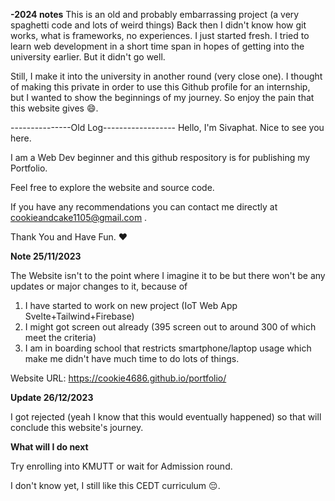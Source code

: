 **-2024 notes**
This is an old and probably embarrassing project (a very spaghetti code and lots of weird things)
Back then I didn't know how git works, what is frameworks, no experiences. I just started fresh.
I tried to learn web development in a short time span in hopes of getting into the university earlier.
But it didn't go well.

Still, I make it into the university in another round (very close one).
I thought of making this private in order to use this Github profile for an internship,
but I wanted to show the beginnings of my journey.
So enjoy the pain that this website gives 😄.

---------------Old Log------------------
Hello, I'm Sivaphat. Nice to see you here.

I am a Web Dev beginner and this github respository is for publishing my Portfolio.

Feel free to explore the website and source code.

If you have any recommendations you can contact me directly at cookieandcake1105@gmail.com .

Thank You and Have Fun. ♥

**Note 25/11/2023**

The Website isn't to the point where I imagine it to be but there won't be any updates or major changes to it, because of
1. I have started to work on new project (IoT Web App Svelte+Tailwind+Firebase)
2. I might got screen out already (395 screen out to around 300 of which meet the criteria)
3. I am in boarding school that restricts smartphone/laptop usage which make me didn't have much time to do lots of things.

Website URL: https://cookie4686.github.io/portfolio/

**Update 26/12/2023**

I got rejected (yeah I know that this would eventually happened) so that will conclude this website's journey.

**What will I do next**

Try enrolling into KMUTT or wait for Admission round.

I don't know yet, I still like this CEDT curriculum 😔.
